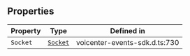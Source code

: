## Properties

| Property | Type | Defined in |
| ------ | ------ | ------ |
| `Socket` | [`Socket`](Socket.md) | voicenter-events-sdk.d.ts:730 |

